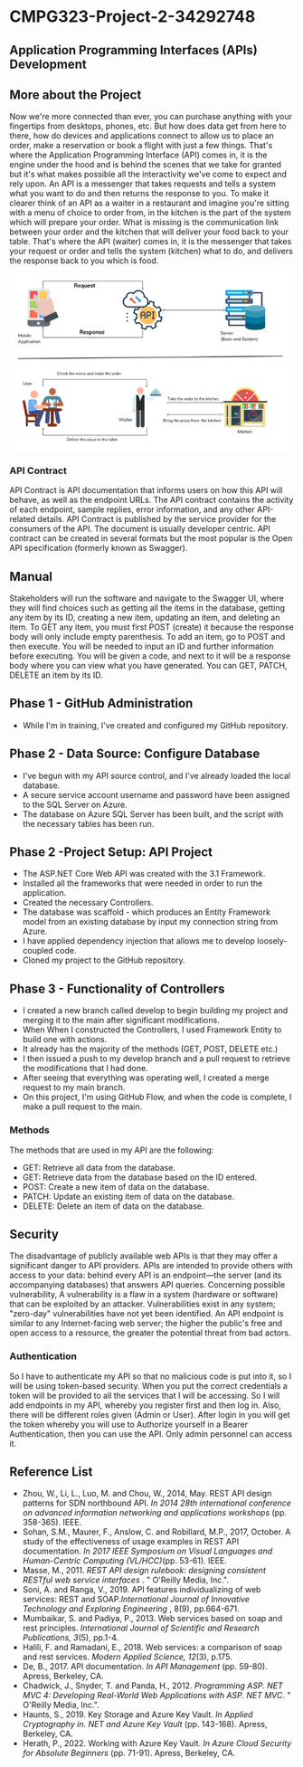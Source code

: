 # CMPG323-Project-2-34292748
## Application Programming Interfaces (APIs) Development

## More about the Project
Now we're more connected than ever, you can purchase anything with your fingertips from desktops, phones, etc. But how does data get from here to there, how do devices and applications connect to allow us to place an order, make a reservation or book a flight with just a few things. That's where the Application Programming Interface (API) comes in, it is the engine under the hood and is behind the scenes that we take for granted but it's what makes possible all the interactivity we've come to expect and rely upon. An API is a messenger that takes requests and tells a system what you want to do and then returns the response to you. To make it clearer think of an API as a waiter in a restaurant and imagine you're sitting with a menu of choice to order from, in the kitchen is the part of the system which will prepare your order. What is missing is the communication link between your order and the kitchen that will deliver your food back to your table. That's where the API (waiter) comes in, it is the messenger that takes your request or order and tells the system (kitchen) what to do, and delivers the response back to you which is food.

<img src="/Images/API.png" alt="API">

### API Contract
API Contract is API documentation that informs users on how this API will behave, as well as the endpoint URLs. The API contract contains the activity of each endpoint, sample replies, error information, and any other API-related details. API Contract is published by the service provider for the consumers of the API. The document is usually developer centric. API contract can be created in several formats but the most popular is the Open API specification (formerly known as Swagger).

## Manual
Stakeholders will run the software and navigate to the Swagger UI, where they will find choices such as getting all the items in the database, getting any item by its ID, creating a new item, updating an item, and deleting an item.
To GET any item, you must first POST (create) it because the response body will only include empty parenthesis. To add an item, go to POST and then execute. You will be needed to input an ID and further information before executing. You will be given a code, and next to it will be a response body where you can view what you have generated. You can GET, PATCH, DELETE an item by its ID.

## Phase 1 - GitHub Administration
- While I'm in training, I've created and configured my GitHub repository.

## Phase 2 - Data Source: Configure Database
- I've begun with my API source control, and I've already loaded the local database.
- A secure service account username and password have been assigned to the SQL Server on Azure.
- The database on Azure SQL Server has been built, and the script with the necessary tables has been run.

## Phase 2 -Project Setup: API Project
- The ASP.NET Core Web API was created with the 3.1 Framework.
- Installed all the frameworks that were needed in order to run the application.
- Created the necessary Controllers. 
- The database was scaffold - which produces an Entity Framework model from an existing database by input my connection string from Azure.
- I have applied dependency injection that allows me to develop loosely-coupled code.
- Cloned my project to the GitHub repository.

## Phase 3 - Functionality of Controllers
- I created a new branch called develop to begin building my project and merging it to the main after significant modifications.
- When When I constructed the Controllers, I used Framework Entity to build one with actions.
- It already has the majority of the methods (GET, POST, DELETE etc.)
- I then issued a push to my develop branch and a pull request to retrieve the modifications that I had done.
- After seeing that everything was operating well, I created a merge request to my main branch.
- On this project, I'm using GitHub Flow, and when the code is complete, I make a pull request to the main.

### Methods
The methods that are used in my API are the following: 
- GET: Retrieve all data from the database.
- GET: Retrieve data from the database based on the ID entered.
- POST: Create a new item of data on the database.
- PATCH: Update an existing item of data on the database.
- DELETE: Delete an item of data on the database.

## Security
The disadvantage of publicly available web APIs is that they may offer a significant danger to API providers. APIs are intended to provide others with access to your data: behind every API is an endpoint—the server (and its accompanying databases) that answers API queries.  Concerning possible vulnerability, A vulnerability is a flaw in a system (hardware or software) that can be exploited by an attacker. Vulnerabilities exist in any system; "zero-day" vulnerabilities have not yet been identified. An API endpoint is similar to any Internet-facing web server; the higher the public's free and open access to a resource, the greater the potential threat from bad actors.

### Authentication
So I have to authenticate my API so that no malicious code is put into it, so I will be using token-based security. When you put the correct credentials a token will be provided to all the services that I will be accessing. So I will add endpoints in my API, whereby you register first and then log in. Also, there will be different roles given (Admin or User). After login in you will get the token whereby you will use to Authorize yourself in a Bearer Authentication, then you can use the API. Only admin personnel can access it.


## Reference List
- Zhou, W., Li, L., Luo, M. and Chou, W., 2014, May. REST API design patterns for SDN northbound API. <i> In 2014 28th international conference on advanced information networking and applications workshops </i> (pp. 358-365). IEEE.
- Sohan, S.M., Maurer, F., Anslow, C. and Robillard, M.P., 2017, October. A study of the effectiveness of usage examples in REST API documentation.<i> In 2017 IEEE Symposium on Visual Languages and Human-Centric Computing (VL/HCC)</i>(pp. 53-61). IEEE.
- Masse, M., 2011.<i> REST API design rulebook: designing consistent RESTful web service interfaces </i>. " O'Reilly Media, Inc.".
- Soni, A. and Ranga, V., 2019. API features individualizing of web services: REST and SOAP.<i>International Journal of Innovative Technology and Exploring Engineering </i>, 8(9), pp.664-671.
- Mumbaikar, S. and Padiya, P., 2013. Web services based on soap and rest principles.<i> International Journal of Scientific and Research Publications, 3</i>(5), pp.1-4.
- Halili, F. and Ramadani, E., 2018. Web services: a comparison of soap and rest services. <i>Modern Applied Science, 12</i>(3), p.175.
- De, B., 2017. API documentation. <i>In API Management </i>(pp. 59-80). Apress, Berkeley, CA.
- Chadwick, J., Snyder, T. and Panda, H., 2012. <i>Programming ASP. NET MVC 4: Developing Real-World Web Applications with ASP. NET MVC</i>. " O'Reilly Media, Inc.".
- Haunts, S., 2019. Key Storage and Azure Key Vault.<i> In Applied Cryptography in. NET and Azure Key Vault </i>(pp. 143-168). Apress, Berkeley, CA.
- Herath, P., 2022. Working with Azure Key Vault. <i>In Azure Cloud Security for Absolute Beginners</i> (pp. 71-91). Apress, Berkeley, CA.

